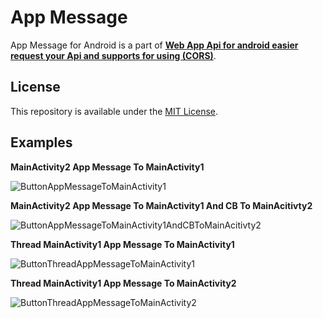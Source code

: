 # App Message
App Message for Android is a part of [**Web App Api for android easier request your Api and supports for using (CORS)**](https://github.com/thiagoschnell/webappapi).

## License
This repository is available under the [MIT License](https://github.com/after-project/appmessage/blob/main/LICENSE).

## Examples


**MainActivity2 App Message To MainActivity1**

![ButtonAppMessageToMainActivity1](https://github.com/after-project/appmessage/assets/78884351/5aea23f2-11af-4d87-b076-a07aa7f24867)

**MainActivity2 App Message To MainActivity1 And CB To MainAcitivty2**

![ButtonAppMessageToMainActivity1AndCBToMainAcitivty2](https://github.com/after-project/appmessage/assets/78884351/76b75a7a-66e1-4163-8ba7-6dfc4be74ea7)

**Thread MainActivity1 App Message To MainActivity1**

![ButtonThreadAppMessageToMainActivity1](https://github.com/after-project/appmessage/assets/78884351/32ba1c1e-dc22-4118-9fff-2e9eedb41f83)

**Thread MainActivity1 App Message To MainActivity2**

![ButtonThreadAppMessageToMainActivity2](https://github.com/after-project/appmessage/assets/78884351/44b85673-c1e0-4f2c-b25f-cb145623f8c7)
